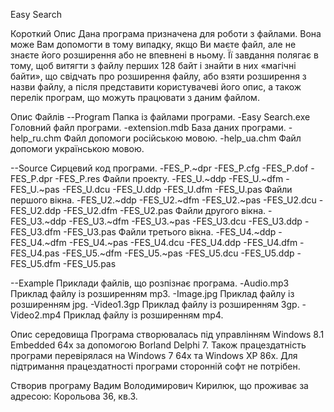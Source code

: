 Easy Search

Короткий Опис
Дана програма призначена для роботи з файлами. Вона може Вам допомогти в тому випадку, якщо Ви маєте файл, але не знаєте його розширення або не впевнені в ньому. 
Її завдання полягає в тому, щоб витягти з файлу перших 128 байт і знайти в них «магічні байти», що свідчать про розширення файлу, або взяти розширення з назви файлу, а після представити користувачеві його опис, а також перелік програм, що можуть працювати з даним файлом. 

Опис Файлів
--Program
Папка із файлами програми.
-Easy Search.exe
Головний файл програми.
-extension.mdb
База даних програми.
-help_ru.chm
Файл допомоги російською мовою.
-help_ua.chm
Файл допомоги українською мовою.

--Source
Сирцевий код програми.
-FES_P.~dpr
-FES_P.cfg
-FES_P.dof
-FES_P.dpr
-FES_P.res
Файли проекту.
-FES_U.~ddp
-FES_U.~dfm
-FES_U.~pas
-FES_U.dcu
-FES_U.ddp
-FES_U.dfm
-FES_U.pas
Файли першого вікна.
-FES_U2.~ddp
-FES_U2.~dfm
-FES_U2.~pas
-FES_U2.dcu
-FES_U2.ddp
-FES_U2.dfm
-FES_U2.pas
Файли другого вікна.
-FES_U3.~ddp
-FES_U3.~dfm
-FES_U3.~pas
-FES_U3.dcu
-FES_U3.ddp
-FES_U3.dfm
-FES_U3.pas
Файли третього вікна.
-FES_U4.~ddp
-FES_U4.~dfm
-FES_U4.~pas
-FES_U4.dcu
-FES_U4.ddp
-FES_U4.dfm
-FES_U4.pas
-FES_U5.~dfm
-FES_U5.~pas
-FES_U5.dcu
-FES_U5.ddp
-FES_U5.dfm
-FES_U5.pas

--Example
Приклади файлів, що розпізнає програма.
-Audio.mp3
Приклад файлу із розширенням mp3.
-Image.jpg
Приклад файлу із розширенням jpg.
-Video1.3gp
Приклад файлу із розширенням 3gp.
-Video2.mp4
Приклад файлу із розширенням mp4.

Опис середовища
Програма створювалась під управлінням Windows 8.1 Embedded 64x за допомогою Borland Delphi 7. Також працездатність програми перевірялася на Windows 7 64x та Windows XP 86x.
Для підтримання працездатності програми сторонній софт не потрібен.

Створив програму Вадим Володимирович Кирилюк, що проживає за адресою: Корольова 36, кв.3. 